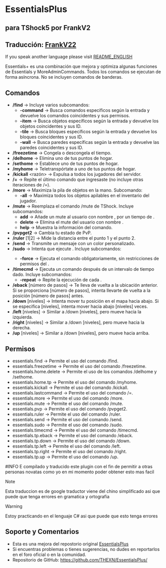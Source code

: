 # EssentialsPlus
## para TShock5 por FrankV2
## Traducción: [FrankV22](https://github.com/itsFrankV22)

If you speak another language please visit [README_ENGLISH]()


Essentials+ es una combinación que mejora y optimiza algunas funciones de Essentials y MoreAdminCommands. Todos los comandos se ejecutan de forma asíncrona. No se incluyen comandos de banderas.

## Comandos ##

- **/find** -> Incluye varios subcomandos:
    - **-command** -> Busca comandos específicos según la entrada y devuelve los comandos coincidentes y sus permisos.
    - **-item** -> Busca objetos específicos según la entrada y devuelve los objetos coincidentes y sus ID.
    - **-tile** -> Busca bloques específicos según la entrada y devuelve los bloques coincidentes y sus ID.
    - **-wall** -> Busca paredes específicas según la entrada y devuelve las paredes coincidentes y sus ID.
- **/freezetime** -> Congela o descongela el tiempo.
- **/delhome** <nombre del hogar> -> Elimina uno de tus puntos de hogar.
- **/sethome** <nombre del hogar> -> Establece uno de tus puntos de hogar.
- **/myhome** <nombre del hogar> -> Teletranspórtate a uno de tus puntos de hogar.
- **/kickall** <razón> -> Expulsa a todos los jugadores del servidor.
- **/=** -> Repite el último comando que ingresaste (no incluye otras iteraciones de /=).
- **/more** -> Maximiza la pila de objetos en la mano. Subcomando:
    - **-all** -> Maximiza todos los objetos apilables en el inventario del jugador.
- **/mute** -> Reemplaza el comando /mute de TShock. Incluye subcomandos:
    - **add** <nombre> <tiempo> -> Añade un mute al usuario con nombre <nombre>, por un tiempo de <tiempo>.
    - **delete** <nombre> -> Elimina el mute del usuario con nombre <nombre>.
    - **help** -> Muestra la información del comando.
- **/pvpget2** -> Cambia tu estado de PvP.
- **/ruler** [1|2] -> Mide la distancia entre el punto 1 y el punto 2.
- **/send** -> Transmite un mensaje con un color personalizado.
- **/sudo** -> Intenta que <jugador> ejecute <comando>. Incluye subcomandos:
    - **-force** -> Ejecuta el comando obligatoriamente, sin restricciones de permisos del <jugador>.
- **/timecmd** -> Ejecuta un comando después de un intervalo de tiempo dado. Incluye subcomandos:
    - **-repeat** -> Repite la ejecución de <comando> cada <tiempo>.
- **/eback** [número de pasos] -> Te lleva de vuelta a la ubicación anterior. Si se proporciona [número de pasos], intenta llevarte de vuelta a la posición [número de pasos] antes.
- **/down** [niveles] -> Intenta mover tu posición en el mapa hacia abajo. Si se especifica [niveles], intenta mover hacia abajo [niveles] veces.
- **/left** [niveles] -> Similar a /down [niveles], pero mueve hacia la izquierda.
- **/right** [niveles] -> Similar a /down [niveles], pero mueve hacia la derecha.
- **/up** [niveles] -> Similar a /down [niveles], pero mueve hacia arriba.

## Permisos ##

- essentials.find -> Permite el uso del comando /find.
- essentials.freezetime -> Permite el uso del comando /freezetime.
- essentials.home.delete -> Permite el uso de los comandos /delhome y /sethome.
- essentials.home.tp -> Permite el uso del comando /myhome.
- essentials.kickall -> Permite el uso del comando /kickall.
- essentials.lastcommand -> Permite el uso del comando /=.
- essentials.more -> Permite el uso del comando /more.
- essentials.mute -> Permite el uso del comando /mute.
- essentials.pvp -> Permite el uso del comando /pvpget2.
- essentials.ruler -> Permite el uso del comando /ruler.
- essentials.send -> Permite el uso del comando /send.
- essentials.sudo -> Permite el uso del comando /sudo.
- essentials.timecmd -> Permite el uso del comando /timecmd.
- essentials.tp.eback -> Permite el uso del comando /eback.
- essentials.tp.down -> Permite el uso del comando /down.
- essentials.tp.left -> Permite el uso del comando /left.
- essentials.tp.right -> Permite el uso del comando /right.
- essentials.tp.up -> Permite el uso del comando /up.

#INFO
E compilado y traducido este plugin con el fin de permitir a otras personas novatas como yo en mi momento poder obtener esto mas facil


> [!NOTE]
> Esta traduccion es de google traductor viene del chino simplificado asi que puede que tenga errores en gramatica y ortografia

> [!WARNING]
> Estoy practicando en el lenguaje C# asi que puede que esto tenga errores

## Soporte y Comentarios
- Esta es una mejora del repostorio original [EssentialsPlus](https://github.com/THEXN/EssentialsPlus/)
- Si encuentras problemas o tienes sugerencias, no dudes en reportarlos en el foro oficial o en la comunidad.
- Repositorio de GitHub: https://github.com/THEXN/EssentialsPlus/
